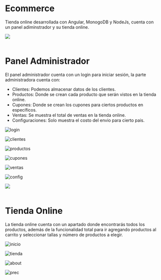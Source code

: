 
# Ecommerce

Tienda online desarrollada con Angular, MonogoDB y NodeJs, cuenta con un panel adiminstrador y su tienda online.

<img src="https://user-images.githubusercontent.com/73097560/115834477-dbab4500-a447-11eb-908a-139a6edaec5c.gif"><br><br>

# Panel Administrador

El panel administrador cuenta con un login para iniciar sesión, la parte administradora cuenta con:

 - Clientes: Podemos almacenar datos de los clientes.
 - Productos: Donde se crean cada producto que serán vistos en la tienda online.
 - Cupones: Donde se crean los cupones para ciertos productos en específicos.
 - Ventas: Se muestra el total de ventas en la tienda online.
 - Configuraciones: Solo muestra el costo del envio para cierto pais. 


![login](https://github.com/AndresFelipe23/Ecommerce/assets/75282613/1645d3e6-a839-45e4-b477-59ce1dcec373)

![clientes](https://github.com/AndresFelipe23/Ecommerce/assets/75282613/8bcf0317-d3ab-4bf0-a9e3-6ff9e09280d8)

![productos](https://github.com/AndresFelipe23/Ecommerce/assets/75282613/74c82735-e430-4cb1-8a75-ff758e533b95)

![cupones](https://github.com/AndresFelipe23/Ecommerce/assets/75282613/ed3d91a1-d3f4-4bf2-8cf5-84d538a88d99)

![ventas](https://github.com/AndresFelipe23/Ecommerce/assets/75282613/0b44b12a-f4b7-4d17-979a-7021ac641d5a)

![config](https://github.com/AndresFelipe23/Ecommerce/assets/75282613/f5291d41-3907-417c-a94a-2605a1546434)


<img src="https://user-images.githubusercontent.com/73097560/115834477-dbab4500-a447-11eb-908a-139a6edaec5c.gif"><br><br>

# Tienda Online

La tienda online cuenta con un apartado donde encontrarás todos los productos, además de la funcionalidad total para ir agregando productos al carrito y seleccionar tallas y número de productos a elegir.

![inicio](https://github.com/AndresFelipe23/Ecommerce/assets/75282613/731a9232-7d3b-45ce-9e90-2da04e28cdff)

![tienda](https://github.com/AndresFelipe23/Ecommerce/assets/75282613/79de4bdf-49f8-49e2-b424-c577e939c5a0)

![about](https://github.com/AndresFelipe23/Ecommerce/assets/75282613/b0151991-a2e7-4e1c-8a09-0e19f1d048c2)

![prec](https://github.com/AndresFelipe23/Ecommerce/assets/75282613/c82c7525-367c-4581-be99-240d10fa9e03)


